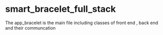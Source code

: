 # smart_bracelet_full_stack
The app_bracelet is the main file including classes of front end , back end and their communcation
